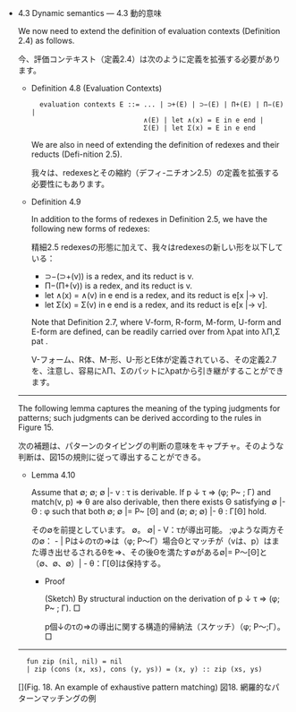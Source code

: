 - 4.3 Dynamic semantics
— 4.3 動的意味

	We now need to extend the definition of evaluation contexts (Definition 2.4) as follows.

	今、評価コンテキスト（定義2.4）は次のように定義を拡張する必要があります。

	- Definition 4.8 (Evaluation Contexts)

			evaluation contexts E ::= ... | ⊃+(E) | ⊃−(E) | Π+(E) | Π−(E) |
			                          ∧(E) | let ∧(x) = E in e end |
			                          Σ(E) | let Σ(x) = E in e end

		We are also in need of extending the definition of redexes and their reducts (Defi-nition 2.5).

		我々は、redexesとその縮約（デフィ-ニチオン2.5）の定義を拡張する必要性にもあります。

	- Definition 4.9

		In addition to the forms of redexes in Definition 2.5, we have the following new forms of redexes:

		精細2.5 redexesの形態に加えて、我々はredexesの新しい形を以下している：

		- ⊃−(⊃+(v)) is a redex, and its reduct is v.
		- Π−(Π+(v)) is a redex, and its reduct is v.
		- let ∧(x) = ∧(v) in e end is a redex, and its reduct is e[x |→ v].
		- let Σ(x) = Σ(v) in e end is a redex, and its reduct is e[x |→ v].

		Note that Definition 2.7, where V-form, R-form, M-form, U-form and E-form are defined, can be readily carried over from λpat into λΠ,Σ pat .


		V-フォーム、R体、M-形、U-形とE体が定義されている、その定義2.7を、注意し、容易にλΠ、Σのパットにλpatから引き継がすることができます。

	----

	The following lemma captures the meaning of the typing judgments for patterns; such judgments can be derived according to the rules in Figure 15.

	次の補題は、パターンのタイピングの判断の意味をキャプチャ。そのような判断は、図15の規則に従って導出することができる。

	- Lemma 4.10

		Assume that ∅; ∅; ∅ |- v : τ is derivable.
		If p ↓ τ ⇒ (φ; P~ ; Γ) and match(v, p) ⇒ θ are also derivable, then there exists Θ satisfying ∅ |- Θ : φ such that both ∅; ∅ |= P~ [Θ] and (∅; ∅; ∅) |- θ : Γ[Θ] hold.

		その∅を前提としています。 ∅。 ∅| - V：τが導出可能。
		;φような両方その∅： - | Pは↓のτの⇒は（φ; P〜Γ）場合Θとマッチが（vは、p）はまた導き出せるされるθを⇒、その後Θを満たす∅がある∅|= P〜[Θ]と（∅、∅、∅）| - θ：Γ[Θ]は保持する。

		- Proof

			(Sketch) By structural induction on the derivation of p ↓ τ ⇒ (φ; P~ ; Γ). □

			p個↓のτの⇒の導出に関する構造的帰納法（スケッチ）（φ; P〜;Γ）。□

	----

		fun zip (nil, nil) = nil
		| zip (cons (x, xs), cons (y, ys)) = (x, y) :: zip (xs, ys)

	[](Fig. 18. An example of exhaustive pattern matching)
	図18. 網羅的なパターンマッチングの例
